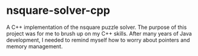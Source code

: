 # nsquare-solver-cpp
A C++ implementation of the nsquare puzzle solver. The purpose of this project was for me to brush up on my C++ skills.
After many years of Java development, I needed to remind myself how to worry about pointers and memory management.
